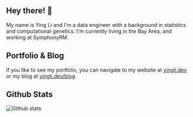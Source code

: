 ## Hey there! 👋

My name is Ying Li and I'm a data engineer with a background in statistics and computational genetics. I'm currently living in the Bay Area, and working at SymphonyRM. 

## Portfolio & Blog 
If you like to see my portfolio, you can navigate to my website at [yingli.dev](https://www.yingli.dev/) or my blog at [yingli.dev/blog](https://www.yingli.dev/blog). 

## Github Stats 
![Github stats](https://github-readme-stats.vercel.app/api?username=ying-li-python)

<!--
**ying-li-python/ying-li-python** is a ✨ _special_ ✨ repository because its `README.md` (this file) appears on your GitHub profile.

Here are some ideas to get you started:

- 🔭 I’m currently working on ...
- 🌱 I’m currently learning ...
- 👯 I’m looking to collaborate on ...
- 🤔 I’m looking for help with ...
- 💬 Ask me about ...
- 📫 How to reach me: ...
- 😄 Pronouns: ...
- ⚡ Fun fact: ...
-->
